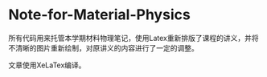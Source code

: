 # Note-for-Material-Physics
所有代码用来托管本学期材料物理笔记，使用Latex重新排版了课程的讲义，并将不清晰的图片重新绘制，对原讲义的内容进行了一定的调整。

文章使用XeLaTex编译。
